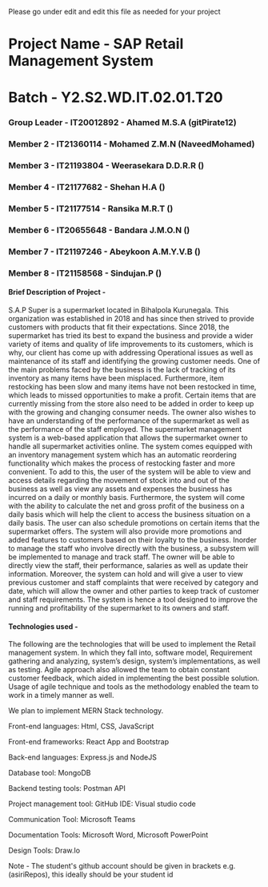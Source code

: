 Please go under edit and edit this file as needed for your project

# Project Name - SAP Retail Management System
# Batch - Y2.S2.WD.IT.02.01.T20
### Group Leader - IT20012892 - Ahamed M.S.A (gitPirate12)
### Member 2 - IT21360114 - Mohamed Z.M.N (NaveedMohamed)
### Member 3 - IT21193804 - Weerasekara D.D.R.R ()
### Member 4 - IT21177682 - Shehan H.A ()
### Member 5 - IT21177514 - Ransika M.R.T ()
### Member 6 - IT20655648 - Bandara J.M.O.N ()
### Member 7 - IT21197246 - Abeykoon A.M.Y.V.B ()
### Member 8 - IT21158568 - Sindujan.P ()

#### Brief Description of Project - 
S.A.P Super is a supermarket located in Bihalpola Kurunegala. This organization was established
in 2018 and has since then strived to provide customers with products that fit their expectations.
Since 2018, the supermarket has tried its best to expand the business and provide a wider variety
of items and quality of life improvements to its customers, which is why, our client has come up
with addressing Operational issues as well as maintenance of its staff and identifying the growing
customer needs.
One of the main problems faced by the business is the lack of tracking of its inventory as many
items have been misplaced. Furthermore, item restocking has been slow and many items have not
been restocked in time, which leads to missed opportunities to make a profit. Certain items that
are currently missing from the store also need to be added in order to keep up with the growing
and changing consumer needs. The owner also wishes to have an understanding of the
performance of the supermarket as well as the performance of the staff employed.
The supermarket management system is a web-based application that allows the supermarket
owner to handle all supermarket activities online. The system comes equipped with an inventory
management system which has an automatic reordering functionality which makes the process of
restocking faster and more convenient. To add to this, the user of the system will be able to view
and access details regarding the movement of stock into and out of the business as well as view
any assets and expenses the business has incurred on a daily or monthly basis. Furthermore, the
system will come with the ability to calculate the net and gross profit of the business on a daily
basis which will help the client to access the business situation on a daily basis. The user can also
schedule promotions on certain items that the supermarket offers. The system will also provide
more promotions and added features to customers based on their loyalty to the business.
Inorder to manage the staff who involve directly with the business, a subsystem will be
implemented to manage and track staff. The owner will be able to directly view the staff, their
performance, salaries as well as update their information.
Moreover, the system can hold and will give a user to view previous customer and staff
complaints that were received by category and date, which will allow the owner and other parties
to keep track of customer and staff requirements. The system is hence a tool designed to improve
the running and profitability of the supermarket to its owners and staff.
#### Technologies used - 
The following are the technologies that will be used to implement the Retail management
system. In which they fall into, software model, Requirement gathering and analyzing, system’s
design, system’s implementations, as well as testing. Agile approach also allowed the team to
obtain constant customer feedback, which aided in implementing the best possible solution.
Usage of agile technique and tools as the methodology enabled the team to work in a timely
manner as well.

We plan to implement MERN Stack technology.

Front-end languages: Html, CSS, JavaScript

Front-end frameworks: React App and Bootstrap

Back-end languages: Express.js and NodeJS

Database tool: MongoDB

Backend testing tools: Postman API

Project management tool: GitHub IDE: Visual studio code

Communication Tool: Microsoft Teams

Documentation Tools: Microsoft Word, Microsoft PowerPoint

Design Tools: Draw.Io

Note - The student's github account should be given in brackets e.g. (asiriRepos), this ideally should be your student id 

